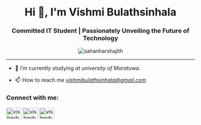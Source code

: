 <h1 align="center">Hi 👋, I'm Vishmi Bulathsinhala</h1>
<h3 align="center">Committed IT Student | Passionately Unveiling the Future of Technology</h3>

<p align="center"> <img src="https://komarev.com/ghpvc/?username=sahanharshajith&label=Profile%20views&color=0e75b6&style=flat" alt="sahanharshajith" /> </p>

---

- 🌱 I’m currently studying *at university of Moratuwa.*

- 📫 How to reach me *vishmibulathsinhala@gmail.com*

<h3 align="left">Connect with me:</h3>
<p align="left">
<a href="https://linkedin.com/in/vishmi-bulathsinhala-476b4826b" target="blank"><img align="center" src="https://raw.githubusercontent.com/rahuldkjain/github-profile-readme-generator/master/src/images/icons/Social/linked-in-alt.svg" alt="vishmibulathsinhala" height="30" width="40" /></a>
<a href="https://instagram.com/sahan_harshajith" target="blank"><img align="center" src="https://raw.githubusercontent.com/rahuldkjain/github-profile-readme-generator/master/src/images/icons/Social/instagram.svg" alt="vishmibulathsinhala" height="30" width="40" /></a>
<a href="https://www.hackerrank.com/profile/vishmibulathsin1" target="blank"><img align="center" src="https://raw.githubusercontent.com/rahuldkjain/github-profile-readme-generator/master/src/images/icons/Social/hackerrank.svg" alt="vishmibulathsinhala" height="30" width="40" /></a>
